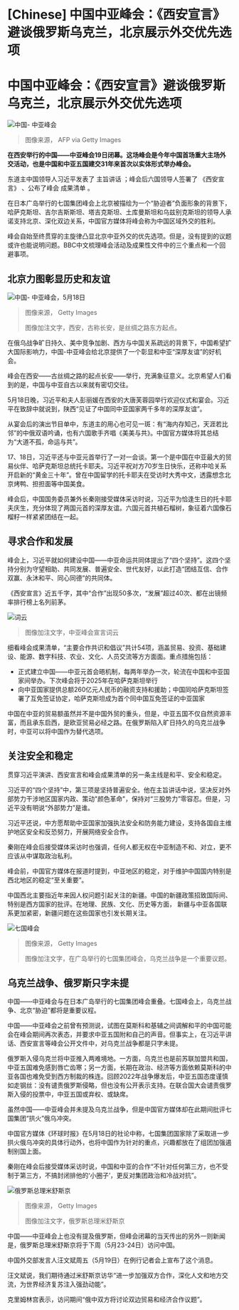 # [Chinese] 中国中亚峰会：《西安宣言》避谈俄罗斯乌克兰，北京展示外交优先选项

#  中国中亚峰会：《西安宣言》避谈俄罗斯乌克兰，北京展示外交优先选项


![中国- 中亚峰会](_129785858_gettyimages-1256032075.jpg)

> 图像来源，  AFP via Getty Images

**在西安举行的中国——中亚峰会19日闭幕。这场峰会是今年中国首场重大主场外交活动，也是中国和中亚五国建交31年来首次以实体形式举办峰会。**

东道主中国领导人习近平发表了 主旨讲话  ；峰会后六国领导人签署了 《西安宣言》  、公布了峰会 成果清单  。

在日本广岛举行的七国集团峰会上北京被描绘为一个“胁迫者”负面形象的背景下，哈萨克斯坦、吉尔吉斯斯坦、塔吉克斯坦、土库曼斯坦和乌兹别克斯坦的领导人承诺支持北京、深化双边关系，中国官方媒体将峰会称为中国区域外交的胜利。

峰会自始至终贯穿的主旋律凸显北京中亚外交的优先选项。但是，没有提到的议题或许也能说明问题。BBC中文梳理峰会活动及成果性文件中的三个重点和一个回避事项。

##  北京力图彰显历史和友谊

![中国- 中亚峰会，5月18日](_129785862_gettyimages-1491261012.jpg)

> 图像来源，  Getty Images
>
> 图像加注文字，西安，古称长安，是丝绸之路东方起点。

在俄乌战争旷日持久、美中竞争加剧、西方与中国关系疏远的背景下，中国希望扩大国际影响力，中国-中亚峰会给北京提供了一个彰显和中亚“深厚友谊”的好机会。

峰会在西安——古丝绸之路的起点长安——举行，充满象征意义。北京希望人们看到的是，中国与中亚自古以来就有密切交往。

5月18日晚，习近平和夫人彭丽媛在西安的大唐芙蓉园举行欢迎仪式和宴会。习近平在致辞中就说到，陕西“见证了中国同中亚国家两千多年的深厚友谊”。

从宴会后的演出节目单中，东道主的用心也可见一斑：有“海内存知己，天涯若比邻”的中俄双语吟诵，也有六国歌手齐唱《美美与共》。中国官方媒体将其总结为“大道不孤，命运与共”。

17、18日，习近平还与中亚元首举行了一对一会谈。第一个是中国在中亚最大的贸易伙伴、哈萨克斯坦总统托卡耶夫。习近平祝对方70岁生日快乐，还称中哈关系开启新的“黄金三十年”。曾在中国留学的托卡耶夫在受访时大秀中文，透露想念北京烤鸭、担担面等中国美食。

峰会后，中国国务委员兼外长秦刚接受媒体采访时说，习近平为恰逢生日的托卡耶夫庆生，充分体现了两国元首的深厚友谊。六国元首共植石榴树，象征着六国像石榴籽一样紧紧团结在一起。

##  寻求合作和发展

峰会上，习近平就如何建设中国——中亚命运共同体提出了“四个坚持”。这四个坚持分别为守望相助、共同发展、普遍安全、世代友好，以此打造“团结互信、合作双赢、永沐和平、同心同德”的共同体。

《西安宣言》近五千字，其中“合作”出现50多次，“发展”超过40次、都在出镜频率排行榜上名列前茅。

![词云](_129785864_wordcloud-2.png)

> 图像加注文字，中亚峰会宣言词云

细看峰会成果清单，“主要合作共识和倡议”共计54项，涵盖贸易、投资、基础建设、能源、数字科技、农业、文化、人员交流等方方面面。重点措施包括：

  * 正式建立中国——中亚元首会晤机制，每两年举办一次，轮流在中国和中亚国家间举办。下次峰会将于2025年在哈萨克斯坦举行 
  * 向中亚国家提供总额260亿元人民币的融资支持和援助；中国同哈萨克斯坦签署了互免签证协定，哈萨克斯坦成为首个同中国互免签证的中亚国家 

中国在中亚的贸易额虽然并不是中国外贸的重头，但是，中亚五国不仅自然资源丰富，而且承东启西，是欧亚贸易必经之路。在俄罗斯陷入旷日持久的乌克兰战争时，中亚可以将中国作为替代选项。

##  关注安全和稳定

贯穿习近平演讲、西安宣言和峰会成果清单的另一条主线是和平、安全和稳定。

习近平的“四个坚持”中，第三项是坚持普遍安全。他在主旨讲话中说，坚决反对外部势力干涉地区国家内政、策动"颜色革命"，保持对“三股势力”零容忍。但是，习近平没有明说“外部势力”是谁。

习近平还说，中方愿帮助中亚国家加强执法安全和防务能力建设，支持各国自主维护地区安全和反恐努力，开展网络安全合作。

秦刚在峰会后接受媒体采访时也强调，任何人都无权在中亚制造不和、对立，更不应该从中谋取政治私利。

峰会前，中国官方媒体在报道时提到，中亚地区的稳定，对于维护中国国内特别是西北地区的稳定“至关重要”。

中国西北主要指近年来因人权问题引起关注的新疆。中国的新疆政策招致国际间、特别是西方国家的批评。在地理、民族、文化、历史等方面， 新疆与中亚各国联系更加紧密，新疆问题在这些国家也引发长期关注。

![七国峰会](_129786608_4639b540-a83a-4787-bec4-fe8399e197de.jpg)

> 图像来源，  Getty Images
>
> 图像加注文字，在广岛举行的七国集团峰会，乌克兰战争是一个重要议题。

##  乌克兰战争、俄罗斯只字未提

中国——中亚峰会与在日本广岛举行的七国集团峰会重叠。七国峰会上，乌克兰战争、北京“胁迫”都将是重要议程。

中国——中亚峰会之前曾有预测说，试图在莫斯科和基辅之间调解和平的中国可能会在峰会期间再次表态，并要求中亚五国附和自己的声音。但事实上，在习近平讲话、西安宣言等峰会公开文件中，对乌克兰战争都是只字未提。


俄罗斯入侵乌克兰将中亚推入两难境地。一方面，乌克兰也是前苏联加盟共和国，中亚五国难免感到唇亡齿寒；另一方面，长期在政治、经济等方面依赖莫斯科的中亚各国也难免受到西方制裁的株连。回顾2022年战争爆发后，中亚五国态度谨慎如走钢丝：没有谴责俄罗斯侵略，但也没有公开表示支持。在联合国大会谴责俄罗斯入侵的投票中，中亚五国或弃权、或缺席。

虽然中国——中亚峰会并未提及乌克兰战争，但是中国官方媒体却在此期间批评七国集团“拱火”俄乌冲突。

中国官方媒体《环球时报》在5月18日的社论中称，七国集团国家除了采取进一步拱火俄乌冲突的具体行动外，也将中国作为针对的重点，兴趣都放在了组团加强遏制别国上面。

秦刚在峰会后接受媒体采访时说，中国和中亚的合作“不针对任何第三方，也不受制于第三方，不搞封闭排他的‘小圈子’，更反对集团政治和冷战对抗”。

![俄罗斯总理米舒斯京](_129786609_c7f043b7-5414-4337-9319-36f9e3a2a17c.jpg)

> 图像来源，  Getty Images
>
> 图像加注文字，俄罗斯总理米舒斯京

中国——中亚峰会上也没有提及俄罗斯，但峰会闭幕的当天传出的另外一则新闻是，俄罗斯总理米舒斯京将于下周（5月23-24日）访问中国。

中国外交部发言人汪文斌周五（5月19日）在例行记者会上宣布了这个消息。

汪文斌说，我们期待通过米舒斯京访华“进一步加强双方合作，深化人文和地方交流，为世界经济复苏注入强劲动能”。

克里姆林宫表示，访问期间“俄中双方将讨论双边贸易和经济合作议题”。


